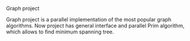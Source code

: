 Graph project

Graph project is a parallel implementation of the most popular graph algorithms.
Now project has general interface and parallel Prim algorithm, which allows to find minimum spanning tree.